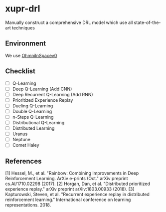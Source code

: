 # xupr-drl
Manually construct a comprehensive DRL model which use all state-of-the-art techniques

## Environment

We use [OhmniInSpacev0](https://github.com/tphanson/tf-agent-labs/tree/c51)

## Checklist
- [ ] Q-Learning
- [ ] Deep Q-Learning (Add CNN)
- [ ] Deep Recurrent Q-Learning (Add RNN)
- [ ] Prioritized Experience Replay
- [ ] Dueling Q-Learning
- [ ] Double Q-Learning
- [ ] n-Steps Q-Learning
- [ ] Distributional Q-Learning
- [ ] Distributed Learning
- [ ] Uranus
- [ ] Neptune
- [ ] Comet Haley

## References
[1] Hessel, M., et al. "Rainbow: Combining Improvements in Deep Reinforcement Learning. ArXiv e-prints (Oct." arXiv preprint cs.AI/1710.02298 (2017).
[2] Horgan, Dan, et al. "Distributed prioritized experience replay." arXiv preprint arXiv:1803.00933 (2018).
[3] Kapturowski, Steven, et al. "Recurrent experience replay in distributed reinforcement learning." International conference on learning representations. 2018.
